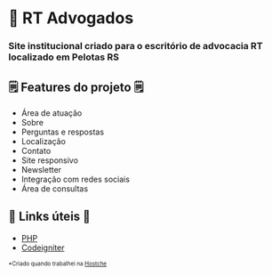 # 📝 RT Advogados

### Site institucional criado para o escritório de advocacia RT localizado em Pelotas RS


## 🗒️ Features do projeto 🗒️

- Área de atuação
- Sobre
- Perguntas e respostas
- Localização
- Contato
- Site responsivo
- Newsletter
- Integração com redes sociais
- Área de consultas

## 💎 Links úteis 💎
- [PHP](https://www.php.net/)
- [Codeigniter](https://www.codeigniter.com/)


<small style="font-size: 10px">*Criado quando trabalhei na [Hostche](http://www.hostche.com.br)</small>
